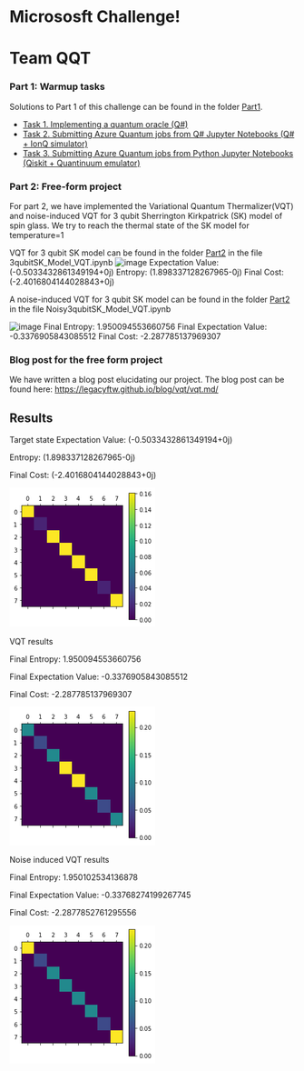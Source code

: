 # Micrososft Challenge!

# Team QQT

### Part 1: Warmup tasks
Solutions to Part 1 of this challenge can be found in the folder [Part1](./Part1).
* [Task 1. Implementing a quantum oracle (Q#)](./Part1/Task1_QuantumOracleQsharp.ipynb) 
* [Task 2. Submitting Azure Quantum jobs from Q# Jupyter Notebooks (Q# + IonQ simulator)](./Part1/Task2_DeutschAlgorithmQsharpIonQ.ipynb)
* [Task 3. Submitting Azure Quantum jobs from Python Jupyter Notebooks (Qiskit + Quantinuum emulator)](./Part1/Task3_QrngQiskitQuantinuum.ipynb)

### Part 2: Free-form project
For part 2, we have implemented the Variational Quantum Thermalizer(VQT) and noise-induced VQT for 3 qubit Sherrington Kirkpatrick (SK) model of spin glass. We try to reach the thermal state of the SK model for temperature=1
 
VQT for 3 qubit SK model can be found in  the folder [Part2](./Part2) in the file 3qubitSK_Model_VQT.ipynb
![image](https://user-images.githubusercontent.com/47495245/162619405-156aad5a-c06d-4021-8748-d5563da4c85a.png)
Expectation Value: (-0.5033432861349194+0j)
Entropy: (1.898337128267965-0j)
Final Cost: (-2.4016804144028843+0j)

A noise-induced VQT for 3 qubit SK model can be found in  the folder [Part2](./Part2) in the file Noisy3qubitSK_Model_VQT.ipynb


![image](https://user-images.githubusercontent.com/47495245/162619434-3c6f2faa-452d-4bbd-bacc-8b30165a14dd.png)
Final Entropy: 1.950094553660756
Final Expectation Value: -0.3376905843085512
Final Cost: -2.287785137969307


### Blog post for the free form project
We have written a blog post elucidating our project.
The blog post can be found here: https://legacyftw.github.io/blog/vqt/vqt.md/




## Results
Target state
Expectation Value: (-0.5033432861349194+0j)

Entropy: (1.898337128267965-0j)

Final Cost: (-2.4016804144028843+0j)

![target.png](figures/target.png)

VQT results

Final Entropy: 1.950094553660756

Final Expectation Value: -0.3376905843085512

Final Cost: -2.287785137969307

![vqt.png](figures/vqt.png)

Noise induced VQT results

Final Entropy: 1.950102534136878

Final Expectation Value: -0.33768274199267745

Final Cost: -2.2877852761295556

![noise.png](figures/noise.png)
